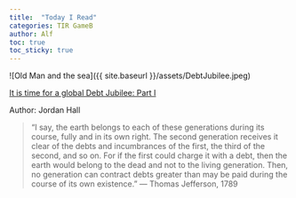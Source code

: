 ```yaml
---
title:  "Today I Read"
categories: TIR GameB
author: Alf
toc: true
toc_sticky: true
---
```


![Old Man and the sea]({{ site.baseurl }}/assets/DebtJubilee.jpeg)

[It is time for a global Debt Jubilee: Part I](https://medium.com/emergent-culture/it-is-time-for-a-global-debt-jubilee-part-i-901cd0ec305d)

Author: Jordan Hall

> “I say, the earth belongs to each of these generations during its course, fully and in its own right. The second generation receives it clear of the debts and incumbrances of the first, the third of the second, and so on. For if the first could charge it with a debt, then the earth would belong to the dead and not to the living generation. Then, no generation can contract debts greater than may be paid during the course of its own existence.” — Thomas Jefferson, 1789

